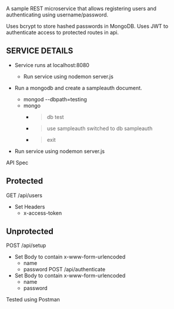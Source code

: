 A sample REST microservice that allows registering users and authenticating
using username/password.

Uses bcrypt to store hashed passwords in MongoDB.
Uses JWT to authenticate access to protected routes in api.

SERVICE DETAILS
---------------
- Service runs at localhost:8080
  - Run service using nodemon server.js

- Run a mongodb and create a sampleauth document.
  - mongod --dbpath=testing
  - mongo
    - > db
        test
    - > use sampleauth
        switched to db sampleauth
    - > exit
- Run service using nodemon server.js


API Spec

Protected
----------
GET /api/users
  - Set Headers
    - x-access-token

Unprotected
-----------
POST /api/setup
  - Set Body to contain x-www-form-urlencoded
    - name
    - password
POST /api/authenticate
  - Set Body to contain x-www-form-urlencoded
    - name
    - password


Tested using Postman
